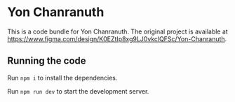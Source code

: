 
  # Yon Chanranuth

  This is a code bundle for Yon Chanranuth. The original project is available at https://www.figma.com/design/K0EZtIp8xg9LJ0vkclQFSc/Yon-Chanranuth.

  ## Running the code

  Run `npm i` to install the dependencies.

  Run `npm run dev` to start the development server.
  
